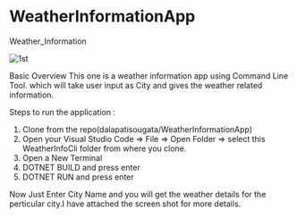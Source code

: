# WeatherInformationApp
Weather_Information



![1st](https://user-images.githubusercontent.com/40000689/222959830-22f32fe8-bcc3-4579-920c-4e400078c04e.PNG)





Basic Overview
This one is a weather information app using Command Line Tool. which will take user
input as City and gives the weather related information.

Steps to run the application :
1. Clone from the repo(dalapatisougata/WeatherInformationApp)
2. Open your Visual Studio Code => File => Open Folder => select this WeatherInfoCli folder from where you clone.
3. Open a New Terminal 
4. DOTNET BUILD and press enter
5. DOTNET RUN and press enter



Now Just Enter City Name and you will get the weather details for the perticular city.I have attached the screen shot for more details.
